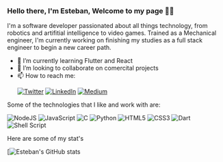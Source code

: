 ### Hello there, I'm Esteban, Welcome to my page :rocket:👋

<!--
**ecastan960/ecastan960** is a ✨ _special_ ✨ repository because its `README.md` (this file) appears on your GitHub profile.

Here are some ideas to get you started:

- 🔭 I’m currently working on ...
- 🌱 I’m currently learning ...
- 👯 I’m looking to collaborate on ...
- 🤔 I’m looking for help with ...
- 💬 Ask me about ...
- 📫 How to reach me: ...
- 😄 Pronouns: ...
- ⚡ Fun fact: ...
-->

I'm a software developer passionated about all things technology, from robotics and artifitial intelligence to video games. Trained as a Mechanical engineer, I'm currently working on finishing my studies as a full stack engineer to begin a new career path.

- 🌱 I’m currently learning Flutter and React
- 👯 I’m looking to collaborate on comercital projects
- 📫 How to reach me: <p><a href="https://twitter.com/EstebanCastaoZ1" target="_blank"><img alt="Twitter" src="https://img.shields.io/badge/twitter-%231DA1F2.svg?&style=for-the-badge&logo=twitter&logoColor=white" /></a> <a href="https://www.linkedin.com/in/ecastan1/" target="_blank"><img alt="LinkedIn" src="https://img.shields.io/badge/linkedin-%230077B5.svg?&style=for-the-badge&logo=linkedin&logoColor=white" /></a> <a href="https://estebancastaoz1.medium.com/" target="_blank"><img alt="Medium" src="https://img.shields.io/badge/medium-%2312100E.svg?&style=for-the-badge&logo=medium&logoColor=white" /></a>
</p>

Some of the technologies that I like and work with are:

<img alt="NodeJS" src="https://img.shields.io/badge/node.js-%2343853D.svg?&style=for-the-badge&logo=node.js&logoColor=white"/>	<img alt="JavaScript" src="https://img.shields.io/badge/javascript-%23323330.svg?&style=for-the-badge&logo=javascript&logoColor=%23F7DF1E"/> <img alt="C" src="https://img.shields.io/badge/c-%2300599C.svg?&style=for-the-badge&logo=c&logoColor=white"/> <img alt="Python" src="https://img.shields.io/badge/python-%2314354C.svg?&style=for-the-badge&logo=python&logoColor=white"/> <img alt="HTML5" src="https://img.shields.io/badge/html5-%23E34F26.svg?&style=for-the-badge&logo=html5&logoColor=white"/> <img alt="CSS3" src="https://img.shields.io/badge/css3-%231572B6.svg?&style=for-the-badge&logo=css3&logoColor=white"/> <img alt="Dart" src="https://img.shields.io/badge/dart-%230175C2.svg?&style=for-the-badge&logo=dart&logoColor=white"/> <img alt="Shell Script" src="https://img.shields.io/badge/shell_script-%23121011.svg?&style=for-the-badge&logo=gnu-bash&logoColor=white"/>

Here are some of my stat's

[![Esteban's GitHub stats](https://github-readme-stats.vercel.app/api?username=ecastan960&theme=dark&show_icons=true)